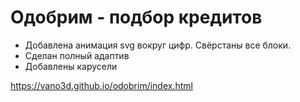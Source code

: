 # Одобрим - подбор кредитов

- Добавлена анимация svg вокруг цифр. Свёрстаны все блоки.
- Сделан полный адаптив
- Добавлены карусели


https://vano3d.github.io/odobrim/index.html



